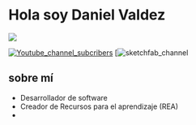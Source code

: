 <div aling="center">
<h1 aling="center">Hola soy Daniel Valdez
</div>
<img src="https://cdn.discordapp.com/attachments/1272630507263492199/1341404883462656010/Frame_30_1.png?ex=67b5e026&is=67b48ea6&hm=707708a10d0dc76029444306201f30c957651e771fb59cfc4e3bbdeca6291702&">

[![Youtube_channel_subcribers](https://img.shields.io/youtube/channel/subscribers/UCIegha1vatSR2K4rfcdNR?style=social)](https://www.youtube.com/@Dannter)
[![sketchfab_channel](https://sketchfab.com/Dannter/models)

## sobre mí

- Desarrollador de software
- Creador de Recursos para el aprendizaje (REA)
- 
